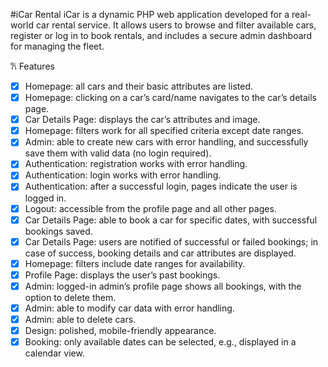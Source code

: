 #iCar Rental
iCar is a dynamic PHP web application developed for a real-world car rental service. It allows users to browse and filter available cars, register or log in to book rentals, and includes a secure admin dashboard for managing the fleet.

𐙚 Features
- [x] Homepage: all cars and their basic attributes are listed.
- [x] Homepage: clicking on a car’s card/name navigates to the car’s details page.
- [x] Car Details Page: displays the car’s attributes and image.
- [x] Homepage: filters work for all specified criteria except date ranges.
- [x] Admin: able to create new cars with error handling, and successfully save them with valid data (no login required).
- [x] Authentication: registration works with error handling.
- [x] Authentication: login works with error handling.
- [x] Authentication: after a successful login, pages indicate the user is logged in. 
- [x] Logout: accessible from the profile page and all other pages.
- [x] Car Details Page: able to book a car for specific dates, with successful bookings saved. 
- [x] Car Details Page: users are notified of successful or failed bookings; in case of success, booking details and car attributes are displayed. 
- [x] Homepage: filters include date ranges for availability. 
- [x] Profile Page: displays the user’s past bookings. 
- [x] Admin: logged-in admin’s profile page shows all bookings, with the option to delete them.
- [x] Admin: able to modify car data with error handling. 
- [x] Admin: able to delete cars. 
- [x] Design: polished, mobile-friendly appearance. 
- [x] Booking: only available dates can be selected, e.g., displayed in a calendar view. 
